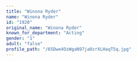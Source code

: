 ```yaml
---
title: "Winona Ryder"
name: "Winona Ryder"
id: "1920"
original_name: "Winona Ryder"
known_for_department: "Acting"
gender: "1"
adult: "false"
profile_path: "/65Dwe4OzWgaN97ja0zrXLHaqT5q.jpg"
---
```


